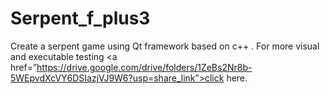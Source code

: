 # Serpent_f_plus3
Create a serpent game using Qt framework based on c++ .
For more visual and executable testing <a href=”https://drive.google.com/drive/folders/1ZeBs2Nr8b-5WEpvdXcVY6DSIazjVJ9W6?usp=share_link”>click here</a>.
